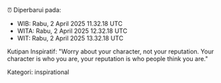 ⏰ Diperbarui pada:
- WIB: Rabu, 2 April 2025 11.32.18 UTC
- WITA: Rabu, 2 April 2025 12.32.18 UTC
- WIT: Rabu, 2 April 2025 13.32.18 UTC

Kutipan Inspiratif:
"Worry about your character, not your reputation. Your character is who you are, your reputation is who people think you are."


Kategori: inspirational

